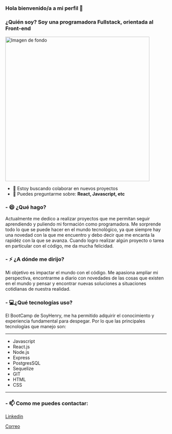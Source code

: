 ### Hola bienvenido/a a mi perfil 👋

### ¿Quién soy? Soy una programadora Fullstack, orientada al Front-end

<img width="450" alt="Imagen de fondo" src="http://www.cioal.com/wp-content/uploads/seguridad-futuro.jpg">

- 👯 Estoy buscando colaborar en nuevos proyectos
- 💬 Puedes preguntarme sobre: __React, Javascript, etc__

### - 😄 ¿Qué hago? 
Actualmente me dedico a realizar proyectos que me permitan seguir aprendiendo y puliendo mi formación como programadora. Me sorprende todo lo que se puede hacer en el mundo tecnológico, ya que siempre hay una novedad con la que me encuentro y debo decir que me encanta la rapidéz con la que se avanza. Cuando logro realizar algún proyecto o tarea en particular con el código, me da mucha felicidad.

### - ⚡ ¿A dónde me dirijo?
Mi objetivo es impactar el mundo con el código. Me apasiona ampliar mi perspectiva, encontrarme a diario con novedades de las cosas que existen en el mundo y pensar y encontrar nuevas soluciones a situaciones cotidianas de nuestra realidad.

### - 💻¿Qué tecnologías uso? 
El BootCamp de SoyHenry, me ha permitido adquirir el conocimiento y experiencia fundamental para despegar. Por lo que las principales tecnologías que manejo son:
***
* Javascript
* React.js
* Node.js
* Express
* PostgresSQL
* Sequelize
* GIT
* HTML
* CSS
***

### - 📫 Como me puedes contactar: 

[Linkedin](https://www.linkedin.com/in/florencia-sgroy-683867102/)

[Correo](dev.fsgroy@gmail.com)




